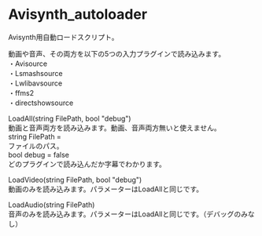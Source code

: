 # Avisynth_autoloader
Avisynth用自動ロードスクリプト。

動画や音声、その両方を以下の5つの入力プラグインで読み込みます。  
・Avisource<br>
・Lsmashsource<br>
・Lwlibavsource<br>
・ffms2<br>
・directshowsource<br>

LoadAll(string FilePath, bool "debug")<br>
動画と音声両方を読み込みます。動画、音声両方無いと使えません。<br>
string FilePath = <br>ファイルのパス。<br>
bool debug = false<br>どのプラグインで読み込んだか字幕でわかります。<br>

LoadVideo(string FilePath, bool "debug")<br>
動画のみを読み込みます。パラメーターはLoadAllと同じです。<br>

LoadAudio(string FilePath)<br>
音声のみを読み込みます。パラメーターはLoadAllと同じです。（デバッグのみなし）<br>
